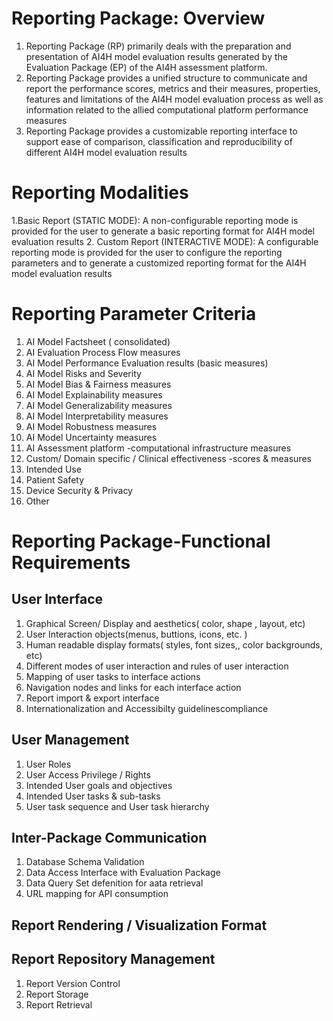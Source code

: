 # Reporting Package: Overview
1. Reporting Package (RP) primarily deals with the preparation and presentation of AI4H model evaluation results generated by the Evaluation Package (EP) of the AI4H assessment platform.
2. Reporting Package provides a unified structure to communicate and report the performance scores, metrics and their measures, properties, features and limitations of the AI4H model evaluation process as well as information related to the allied computational platform performance measures
3. Reporting Package provides a customizable reporting interface to support ease of comparison,  classification and reproducibility of different AI4H model evaluation results
# Reporting Modalities
1.Basic Report (STATIC MODE): A non-configurable reporting mode is provided for the user to generate a basic reporting format for AI4H model evaluation results
2. Custom Report  (INTERACTIVE MODE): A configurable reporting mode is provided for the user to configure the reporting parameters and to generate a customized reporting format for the AI4H model evaluation results
# Reporting Parameter Criteria
1. AI Model Factsheet ( consolidated)
2. AI Evaluation Process Flow measures
3. AI Model Performance Evaluation results (basic measures)
4. AI Model Risks and Severity 
5. AI Model Bias & Fairness measures
6. AI Model Explainability measures
7. AI Model Generalizability measures
8. AI Model Interpretability  measures
9. AI Model Robustness measures 
10. AI Model Uncertainty measures
11. AI Assessment platform -computational infrastructure measures
12. Custom/ Domain specific  / Clinical effectiveness -scores & measures
13. Intended Use
14. Patient Safety 
15. Device Security & Privacy
16. Other
# Reporting Package-Functional Requirements
## User Interface
	
1. Graphical Screen/ Display and aesthetics( color, shape , layout, etc)
2. User Interaction objects(menus, buttions, icons, etc. )
3. Human readable display formats( styles, font sizes,, color backgrounds, etc)	
4. Different modes of user interaction and rules of user interaction	
5. Mapping of user tasks to interface actions
6. Navigation nodes and links for each  interface action	
7. Report import & export interface
8. Internationalization and Accessibilty guidelinescompliance

## User Management

1. User Roles
2. User Access Privilege / Rights
3. Intended User goals and objectives
4. Intended User tasks & sub-tasks
5. User task sequence and User task hierarchy							

## Inter-Package Communication

1. Database Schema Validation
2. Data Access Interface with Evaluation Package 
3. Data Query Set defenition for aata retrieval
4. URL mapping for API consumption

## Report Rendering / Visualization Format

## Report Repository Management

1. Report Version Control
2. Report Storage
3. Report Retrieval
